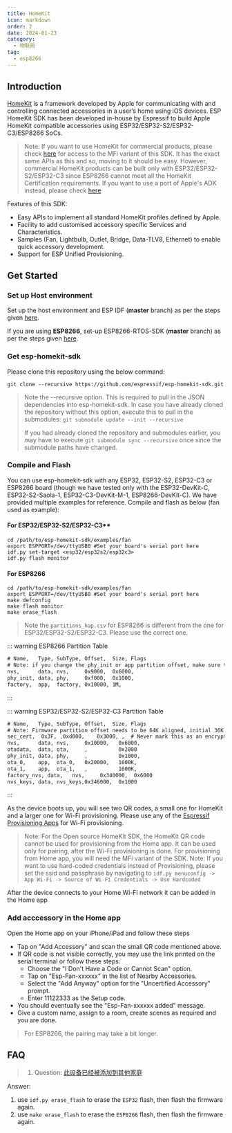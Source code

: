 ```yaml
---
title: HomeKit
icon: markdown
order: 2
date: 2024-01-23
category:
  - 物联网
tag:
  - esp8266
---
```


## Introduction

[HomeKit](https://developer.apple.com/homekit/) is a framework developed by Apple for communicating with and controlling connected accessories in a user’s home using iOS devices.
ESP HomeKit SDK has been developed in-house by Espressif to build Apple HomeKit compatible accessories using ESP32/ESP32-S2/ESP32-C3/ESP8266 SoCs.

> Note: If you want to use HomeKit for commercial products, please check [here](https://www.espressif.com/en/products/sdks/esp-homekit-sdk) for access to the MFi variant of this SDK. It has the exact same APIs as this and so, moving to it should be easy. However, commercial HomeKit products can be built only with ESP32/ESP32-S2/ESP32-C3 since ESP8266 cannot meet all the HomeKit Certification requirements.
> If you want to use a port of Apple's ADK instead, please check [here](https://github.com/espressif/esp-apple-homekit-adk)

Features of this SDK:

* Easy APIs to implement all standard HomeKit profiles defined by Apple.
* Facility to add customised accessory specific Services and Characteristics.
* Samples (Fan, Lightbulb, Outlet, Bridge, Data-TLV8, Ethernet) to enable quick accessory development.
* Support for ESP Unified Provisioning.

## Get Started

### Set up Host environment

Set up the host environment and ESP IDF (**master** branch) as per the steps given [here](https://docs.espressif.com/projects/esp-idf/en/latest/get-started/index.html).

If you are using **ESP8266**, set-up ESP8266-RTOS-SDK (**master** branch) as per the steps given [here](https://docs.espressif.com/projects/esp8266-rtos-sdk/en/latest/get-started/).

### Get esp-homekit-sdk

Please clone this repository using the below command:

```shell
git clone --recursive https://github.com/espressif/esp-homekit-sdk.git
```

> Note the --recursive option. This is required to pull in the JSON dependencies into esp-homekit-sdk. In case you have already cloned the repository without this option, execute this to pull in the submodules:
> `git submodule update --init --recursive`
>
> If you had already cloned the repository and submodules earlier, you may have to execute `git submodule sync --recursive` once since the submodule paths have changed.

### Compile and Flash

You can use esp-homekit-sdk with any ESP32, ESP32-S2, ESP32-C3 or ESP8266 board (though we have tested only with the ESP32-DevKit-C, ESP32-S2-Saola-1,  ESP32-C3-DevKit-M-1, ESP8266-DevKit-C). We have provided multiple examples for reference. Compile and flash as below (fan used as example):

#### For ESP32/ESP32-S2/ESP32-C3**

```shell
cd /path/to/esp-homekit-sdk/examples/fan
export ESPPORT=/dev/ttyUSB0 #Set your board's serial port here
idf.py set-target <esp32/esp32s2/esp32c3>
idf.py flash monitor
```

#### For ESP8266

```shell
cd /path/to/esp-homekit-sdk/examples/fan
export ESPPORT=/dev/ttyUSB0 #Set your board's serial port here
make defconfig
make flash monitor
make erase_flash
```

> Note the `partitions_hap.csv` for ESP8266 is different from the one for ESP32/ESP32-S2/ESP32-C3. Please use the correct one.

::: warning ESP8266 Partition Table

```txt
# Name,   Type, SubType, Offset,  Size, Flags
# Note: if you change the phy_init or app partition offset, make sure to change the offset in Kconfig.projbuild
nvs,      data, nvs,     0x9000,  0x6000,
phy_init, data, phy,     0xf000,  0x1000,
factory,  app,  factory, 0x10000, 1M,
```

:::

::: warning ESP32/ESP32-S2/ESP32-C3 Partition Table

```txt
# Name,   Type, SubType, Offset,  Size, Flags
# Note: Firmware partition offset needs to be 64K aligned, initial 36K (9 sectors) are reserved for bootloader and partition table
sec_cert,  0x3F, ,0xd000,    0x3000, ,  # Never mark this as an encrypted partition
nvs,      data, nvs,     0x10000,   0x6000,
otadata,  data, ota,     ,          0x2000
phy_init, data, phy,     ,          0x1000,
ota_0,    app,  ota_0,   0x20000,   1600K,
ota_1,    app,  ota_1,   ,          1600K,
factory_nvs, data,   nvs,     0x340000,  0x6000
nvs_keys, data, nvs_keys,0x346000,  0x1000
```

:::

As the device boots up, you will see two QR codes, a small one for HomeKit and a larger one for Wi-Fi provisioning. Please use any of the [Espressif Provisioning Apps](https://docs.espressif.com/projects/esp-idf/en/latest/esp32/api-reference/provisioning/provisioning.html#provisioning-tools) for Wi-Fi provisioning.

> Note: For the Open source HomeKit SDK, the HomeKit QR code cannot be used for provisioning from the Home app. It can be used only for pairing, after the Wi-Fi provisioning is done. For provisioning from Home app, you will need the MFi variant of the SDK.
> Note: If you want to use hard-coded credentials instead of Provisioning, please set the ssid and passphrase by navigating to `idf.py menuconfig -> App Wi-Fi -> Source of Wi-Fi Credentials -> Use Hardcoded`

After the device connects to your Home Wi-Fi network it can be added in the Home app

### Add acccessory in the Home app

Open the Home app on your iPhone/iPad and follow these steps

* Tap on "Add Accessory" and scan the small QR code mentioned above.
* If QR code is not visible correctly, you may use the link printed on the serial terminal or follow these steps:
  * Choose the "I Don't Have a Code or Cannot Scan" option.
  * Tap on "Esp-Fan-xxxxxx" in the list of Nearby Accessories.
  * Select the "Add Anyway" option for the "Uncertified Accessory" prompt.
  * Enter 11122333 as the Setup code.
* You should eventually see the "Esp-Fan-xxxxxx added" message.
* Give a custom name, assign to a room, create scenes as required and you are done.

> For ESP8266, the pairing may take a bit longer.

## FAQ

> 1. Question: [此设备已经被添加到其他家庭](https://github.com/DaMiBear/ESP32_HomeKit_AirConditioner/issues/2)

Answer:

1. use `idf.py erase_flash` to erase the `ESP32` flash, then flash the firmware again.
2. use `make erase_flash` to erase the `ESP8266` flash, then flash the firmware again.
